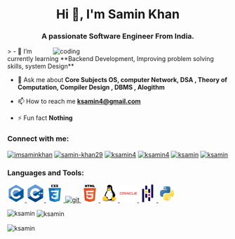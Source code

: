 <h1 align="center">Hi 👋, I'm Samin Khan</h1>
<h3 align="center">A passionate Software Engineer From India.</h3>
<img align="right" alt="coding" width=400 src="https://mir-s3-cdn-cf.behance.net/project_modules/disp/601014116770475.6068beff4640a.gif">>
- 🌱 I’m currently learning **Backend Development, Improving problem solving skills, system Design**

- 💬 Ask me about **Core Subjects OS, computer Network, DSA , Theory of Computation, Compiler Design , DBMS , Alogithm**

- 📫 How to reach me **ksamin4@gmail.com**

- ⚡ Fun fact **Nothing**

<h3 align="left">Connect with me:</h3>
<p align="left">
<a href="https://twitter.com/imsaminkhan" target="blank"><img align="center" src="https://raw.githubusercontent.com/rahuldkjain/github-profile-readme-generator/master/src/images/icons/Social/twitter.svg" alt="imsaminkhan" height="30" width="40" /></a>
<a href="https://linkedin.com/in/samin-khan29" target="blank"><img align="center" src="https://raw.githubusercontent.com/rahuldkjain/github-profile-readme-generator/master/src/images/icons/Social/linked-in-alt.svg" alt="samin-khan29" height="30" width="40" /></a>
<a href="https://kaggle.com/ksamin4" target="blank"><img align="center" src="https://raw.githubusercontent.com/rahuldkjain/github-profile-readme-generator/master/src/images/icons/Social/kaggle.svg" alt="ksamin4" height="30" width="40" /></a>
<a href="https://instagram.com/ksamin4" target="blank"><img align="center" src="https://raw.githubusercontent.com/rahuldkjain/github-profile-readme-generator/master/src/images/icons/Social/instagram.svg" alt="ksamin4" height="30" width="40" /></a>
<a href="https://www.leetcode.com/ksamin" target="blank"><img align="center" src="https://raw.githubusercontent.com/rahuldkjain/github-profile-readme-generator/master/src/images/icons/Social/leet-code.svg" alt="ksamin" height="30" width="40" /></a>
<a href="https://auth.geeksforgeeks.org/user/ksamin" target="blank"><img align="center" src="https://raw.githubusercontent.com/rahuldkjain/github-profile-readme-generator/master/src/images/icons/Social/geeks-for-geeks.svg" alt="ksamin" height="30" width="40" /></a>
</p>

<h3 align="left">Languages and Tools:</h3>
<p align="left"> <a href="https://www.cprogramming.com/" target="_blank" rel="noreferrer"> <img src="https://raw.githubusercontent.com/devicons/devicon/master/icons/c/c-original.svg" alt="c" width="40" height="40"/> </a> <a href="https://www.w3schools.com/cpp/" target="_blank" rel="noreferrer"> <img src="https://raw.githubusercontent.com/devicons/devicon/master/icons/cplusplus/cplusplus-original.svg" alt="cplusplus" width="40" height="40"/> </a> <a href="https://www.w3schools.com/css/" target="_blank" rel="noreferrer"> <img src="https://raw.githubusercontent.com/devicons/devicon/master/icons/css3/css3-original-wordmark.svg" alt="css3" width="40" height="40"/> </a> <a href="https://git-scm.com/" target="_blank" rel="noreferrer"> <img src="https://www.vectorlogo.zone/logos/git-scm/git-scm-icon.svg" alt="git" width="40" height="40"/> </a> <a href="https://www.w3.org/html/" target="_blank" rel="noreferrer"> <img src="https://raw.githubusercontent.com/devicons/devicon/master/icons/html5/html5-original-wordmark.svg" alt="html5" width="40" height="40"/> </a> <a href="https://www.linux.org/" target="_blank" rel="noreferrer"> <img src="https://raw.githubusercontent.com/devicons/devicon/master/icons/linux/linux-original.svg" alt="linux" width="40" height="40"/> </a> <a href="https://www.oracle.com/" target="_blank" rel="noreferrer"> <img src="https://raw.githubusercontent.com/devicons/devicon/master/icons/oracle/oracle-original.svg" alt="oracle" width="40" height="40"/> </a> <a href="https://pandas.pydata.org/" target="_blank" rel="noreferrer"> <img src="https://raw.githubusercontent.com/devicons/devicon/2ae2a900d2f041da66e950e4d48052658d850630/icons/pandas/pandas-original.svg" alt="pandas" width="40" height="40"/> </a> <a href="https://www.python.org" target="_blank" rel="noreferrer"> <img src="https://raw.githubusercontent.com/devicons/devicon/master/icons/python/python-original.svg" alt="python" width="40" height="40"/> </a> </p>

<p><img align="left" src="https://github-readme-stats.vercel.app/api/top-langs?username=ksamin&show_icons=true&locale=en&layout=compact" alt="ksamin" /></p>

<p>&nbsp;<img align="center" src="https://github-readme-stats.vercel.app/api?username=ksamin&show_icons=true&locale=en" alt="ksamin" /></p>

<p><img align="center" src="https://github-readme-streak-stats.herokuapp.com/?user=ksamin&" alt="ksamin" /></p>
